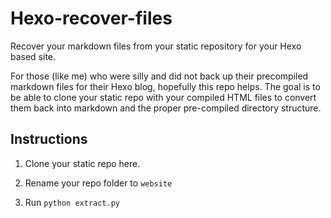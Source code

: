 # Hexo-recover-files

Recover your markdown files from your static repository for your Hexo based site.

For those (like me) who were silly and did not back up their precompiled markdown files for their Hexo blog, hopefully this repo helps. The goal is to be able to clone your static repo with your compiled HTML files to  convert them back into markdown and the proper pre-compiled directory structure.

## Instructions

1. Clone your static repo here.

2. Rename your repo folder to `website`

3. Run `python extract.py`